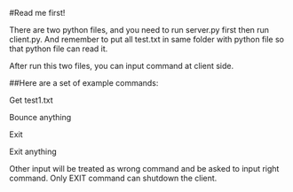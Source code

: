 #Read me first!

There are two python files, and you need to run server.py first then run client.py. And remember to put all test.txt in same folder with python file so that python file can read it.

After run this two files, you can input command at client side.

##Here are a set of example commands:

Get test1.txt

Bounce anything

Exit

Exit anything

Other input will be treated as wrong command and be asked to input right command. Only EXIT command can shutdown the client.
